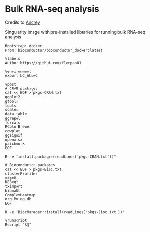 # Bulk RNA-seq analysis
Credits to [Andrey](https://github.com/flerpan01)

Singularity image with pre-installed libraries for running bulk RNA-seq analysis


```singularity
Bootstrap: docker
From: bioconductor/bioconductor_docker:latest

%labels
Author https://github.com/flerpan01

%environment
export LC_ALL=C

%post
# CRAN packages
cat << EOF > pkgs-CRAN.txt
ggplot2
gtools
tools
scales
data.table
ggrepel
forcats
RColorBrewer
cowplot
ggsignif
openxlsx
patchwork
EOF

R -e "install.packages(readLines('pkgs-CRAN.txt'))"

# Bioconductor packages
cat << EOF > pkgs-Bioc.txt
clusterProfiler
edgeR
DESeq2
tximport
biomaRt
ComplexHeatmap
org.Mm.eg.db
EOF

R -e "BiocManager::install(readLines('pkgs-Bioc.txt'))"

%runscript
Rscript "$@"
```